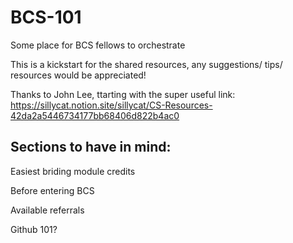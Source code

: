 # BCS-101
Some place for BCS fellows to orchestrate

This is a kickstart for the shared resources, any suggestions/ tips/ resources would be appreciated!

Thanks to John Lee, ttarting with the super useful link:
https://sillycat.notion.site/sillycat/CS-Resources-42da2a5446734177bb68406d822b4ac0

## Sections to have in mind:
Easiest briding module credits 

Before entering BCS

Available referrals

Github 101?
